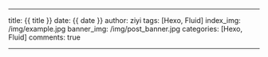 ---

title: {{ title }}
date: {{ date }}
author: ziyi
tags: [Hexo, Fluid]
index_img: /img/example.jpg
banner_img: /img/post_banner.jpg
categories: [Hexo, Fluid]
comments: true

---